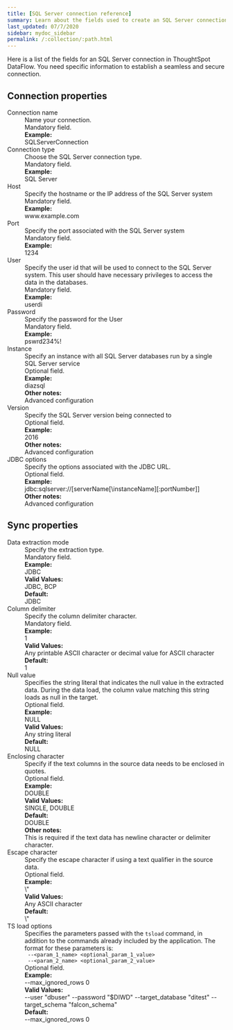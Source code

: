 ```yaml
---
title: [SQL Server connection reference]
summary: Learn about the fields used to create an SQL Server connection with ThoughtSpot DataFlow.
last_updated: 07/7/2020
sidebar: mydoc_sidebar
permalink: /:collection/:path.html
---
```


Here is a list of the fields for an SQL Server connection in ThoughtSpot DataFlow. You need specific information to establish a seamless and secure connection.

## Connection properties

<dl id="dataflow-sql-server-connection-properties">
<dlentry id="dataflow-sql-server-conn-connection-name"><dt>Connection name</dt><dd id="connection-name-description">Name your connection.</dd><dd id="connection-name-required">Mandatory field.</dd><dd id="connection-name-example"><strong>Example:</strong><br/>SQLServerConnection</dd></dlentry>
<dlentry id="dataflow-sql-server-conn-connection-type"><dt>Connection type</dt><dd id="connection-type-description">Choose the SQL Server connection type.</dd><dd id="connection-type-required">Mandatory field.</dd><dd id="connection-type-example"><strong>Example:</strong><br/>SQL Server</dd></dlentry>
<dlentry id="dataflow-sql-server-conn-host"><dt>Host</dt><dd id="host-description">Specify the hostname or the IP address of the SQL Server system</dd><dd id="host-required">Mandatory field.</dd><dd id="host-example"><strong>Example:</strong><br/>www.example.com</dd></dlentry>
<dlentry id="dataflow-sql-server-conn-port"><dt>Port</dt><dd id="port-description">Specify the port associated with the SQL Server system</dd><dd id="port-required">Mandatory field.</dd><dd id="port-example"><strong>Example:</strong><br/>1234</dd></dlentry>
<dlentry id="dataflow-sql-server-conn-user"><dt>User</dt><dd id="user-description">Specify the user id that will be used to connect to the SQL Server system. This user should have necessary privileges to access the data in the databases.</dd><dd id="user-required">Mandatory field.</dd><dd id="user-example"><strong>Example:</strong><br/>userdi</dd></dlentry>
<dlentry id="dataflow-sql-server-conn-password"><dt>Password</dt><dd id="password-description">Specify the password for the User</dd><dd id="password-required">Mandatory field.</dd><dd id="password-example"><strong>Example:</strong><br/>pswrd234%!</dd></dlentry>
<dlentry id="dataflow-sql-server-conn-instance"><dt>Instance</dt><dd id="instance-description">Specify an instance with all SQL Server databases run by a single SQL Server service</dd><dd id="instance-required">Optional field.</dd><dd id="instance-example"><strong>Example:</strong><br/>diazsql </dd><dd id="instance-other"><strong>Other notes:</strong><br/>Advanced configuration</dd></dlentry>
<dlentry id="dataflow-sql-server-conn-version"><dt>Version</dt><dd id="version-description">Specify the SQL Server version being connected to</dd><dd id="version-required">Optional field.</dd><dd id="version-example"><strong>Example:</strong><br/>2016</dd><dd id="version-other"><strong>Other notes:</strong><br/>Advanced configuration</dd></dlentry>
<dlentry id="dataflow-sql-server-sync-jdbc-options"><dt>JDBC options</dt><dd id="jdbc-options-description">Specify the options associated with the JDBC URL.</dd><dd id="jdbc-options-required">Optional field.</dd><dd id="jdbc-options-example"><strong>Example:</strong><br/>jdbc:sqlserver://[serverName[\instanceName][:portNumber]]
</dd><dd id="jdbc-options-other"><strong>Other notes:</strong><br/>Advanced configuration</dd></dlentry></dl>

## Sync properties

<dl id="dataflow-sql-server-sync-properties">
<dlentry id="dataflow-sql-server-sync-data-extraction-mode"><dt>Data extraction mode</dt><dd id="data-extraction-mode-description">Specify the extraction type.</dd><dd id="data-extraction-mode-required">Mandatory field.</dd><dd id="data-extraction-mode-example"><strong>Example:</strong><br/>JDBC</dd><dd id="data-extraction-mode-valid-values"><strong>Valid Values:</strong><br/>JDBC, BCP</dd><dd id="data-extraction-mode-default"><strong>Default:</strong><br/>JDBC</dd></dlentry>
<dlentry id="dataflow-sql-server-sync-column-delimiter"><dt>Column delimiter</dt><dd id="column-delimiter-description">Specify the column delimiter character.</dd><dd id="column-delimiter-required">Mandatory field.</dd><dd id="column-delimiter-example"><strong>Example:</strong><br/>1</dd><dd id="column-delimiter-valid-values"><strong>Valid Values:</strong><br/>Any printable ASCII character or decimal value for ASCII character</dd><dd id="column-delimiter-default"><strong>Default:</strong><br/>1</dd></dlentry>
<dlentry id="dataflow-sql-server-sync-null-value"><dt>Null value</dt><dd id="null-value-description">Specifies the string literal that indicates the null value in the extracted data. During the data load, the column value matching this string loads as null in the target.</dd><dd id="null-value-required">Optional field.</dd><dd id="null-value-example"><strong>Example:</strong><br/>NULL</dd><dd id="null-value-valid-values"><strong>Valid Values:</strong><br/>Any string literal</dd><dd id="null-value-default"><strong>Default:</strong><br/>NULL</dd></dlentry>
<dlentry id="dataflow-sql-server-sync-enclosing-character"><dt>Enclosing character</dt><dd id="enclosing-character-description">Specify if the text columns in the source data needs to be enclosed in quotes.</dd><dd id="enclosing-character-required">Optional field.</dd><dd id="enclosing-character-example"><strong>Example:</strong><br/>DOUBLE</dd><dd id="enclosing-character-valid-values"><strong>Valid Values:</strong><br/>SINGLE, DOUBLE</dd><dd id="enclosing-character-default"><strong>Default:</strong><br/>DOUBLE</dd><dd id="enclosing-character-other"><strong>Other notes:</strong><br/>This is required if the text data has newline character or delimiter character.</dd></dlentry>
<dlentry id="dataflow-sql-server-sync-escape-character"><dt>Escape character</dt><dd id="escape-character-description">Specify the escape character if using a text qualifier in the source data.</dd><dd id="escape-character-required">Optional field.</dd><dd id="escape-character-example"><strong>Example:</strong><br/>\"</dd><dd id="escape-character-valid-values"><strong>Valid Values:</strong><br/>Any ASCII character</dd><dd id="escape-character-default"><strong>Default:</strong><br/>\"</dd></dlentry>
<dlentry id="dataflow-sql-server-sync-ts-load-options"><dt>TS load options</dt><dd id="ts-load-options-description">Specifies the parameters passed with the <code>tsload</code> command, in addition to the commands already included by the application. The format for these parameters is:<br/><code> --&lt;param_1_name&gt; &lt;optional_param_1_value&gt;</code><br/><code> --&lt;param_2_name&gt; &lt;optional_param_2_value&gt;</code></dd><dd id="ts-load-options-required">Optional field.</dd><dd id="ts-load-options-example"><strong>Example:</strong><br/>--max_ignored_rows 0</dd><dd id="ts-load-options-valid-values"><strong>Valid Values:</strong><br/>--user "dbuser" --password "$DIWD" --target_database "ditest" --target_schema "falcon_schema"</dd><dd id="ts-load-options-default"><strong>Default:</strong><br/>--max_ignored_rows 0</dd></dlentry></dl>
